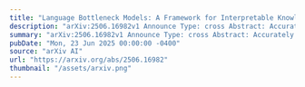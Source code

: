```yaml
---
title: "Language Bottleneck Models: A Framework for Interpretable Knowledge Tracing and Beyond"
description: "arXiv:2506.16982v1 Announce Type: cross Abstract: Accurately assessing student knowledge is critical for effective education, yet traditional Knowledge Tracing (KT) methods rely on opaque latent embeddings, limiting interpretability. Even LLM-based approaches generate direct predictions or summaries that may hallucinate without any accuracy guarantees. We recast KT as an inverse problem: learning the minimum natural-language summary that makes past answers explainable and future answers predictable. Our Language Bottleneck Model (LBM) consists of an encoder LLM that writes an interpretable knowledge summary and a frozen decoder LLM that must reconstruct and predict student responses using only that summary text. By constraining all predictive information to pass through a short natural-language bottleneck, LBMs ensure that the summary contains accurate information while remaining human-interpretable. Experiments on synthetic arithmetic benchmarks and the large-scale Eedi dataset show that LBMs rival the accuracy of state-of-the-art KT and direct LLM methods while requiring orders-of-magnitude fewer student trajectories. We demonstrate that training the encoder with group-relative policy optimization, using downstream decoding accuracy as a reward signal, effectively improves summary quality."
summary: "arXiv:2506.16982v1 Announce Type: cross Abstract: Accurately assessing student knowledge is critical for effective education, yet traditional Knowledge Tracing (KT) methods rely on opaque latent embeddings, limiting interpretability. Even LLM-based approaches generate direct predictions or summaries that may hallucinate without any accuracy guarantees. We recast KT as an inverse problem: learning the minimum natural-language summary that makes past answers explainable and future answers predictable. Our Language Bottleneck Model (LBM) consists of an encoder LLM that writes an interpretable knowledge summary and a frozen decoder LLM that must reconstruct and predict student responses using only that summary text. By constraining all predictive information to pass through a short natural-language bottleneck, LBMs ensure that the summary contains accurate information while remaining human-interpretable. Experiments on synthetic arithmetic benchmarks and the large-scale Eedi dataset show that LBMs rival the accuracy of state-of-the-art KT and direct LLM methods while requiring orders-of-magnitude fewer student trajectories. We demonstrate that training the encoder with group-relative policy optimization, using downstream decoding accuracy as a reward signal, effectively improves summary quality."
pubDate: "Mon, 23 Jun 2025 00:00:00 -0400"
source: "arXiv AI"
url: "https://arxiv.org/abs/2506.16982"
thumbnail: "/assets/arxiv.png"
---
```



